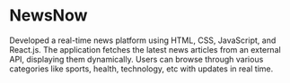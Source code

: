 # NewsNow

Developed a real-time news platform using HTML, CSS, JavaScript, and React.js. The application fetches the latest news articles from an external API, displaying them dynamically. Users can browse through various categories like sports, health, technology, etc with updates in real time.